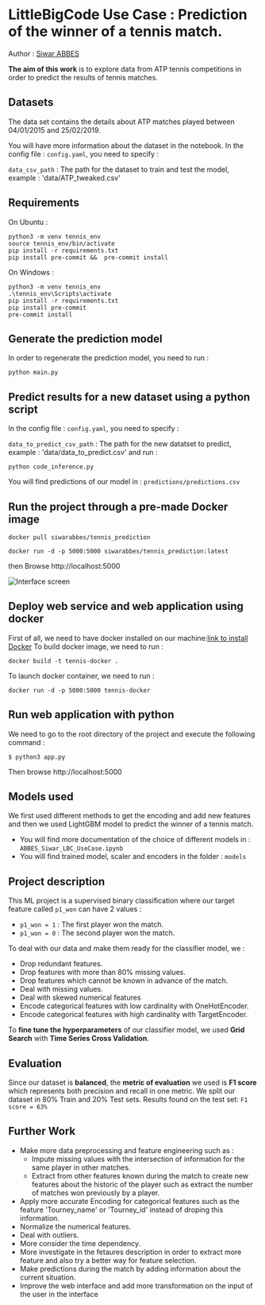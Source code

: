 # LittleBigCode Use Case : Prediction of the winner of a tennis match.
Author : [Siwar ABBES](https://www.linkedin.com/in/siwar-abbes/)

**The aim of this work** is to explore data from ATP tennis competitions in order to predict the results of tennis matches.

## Datasets 
The data set contains the details about ATP matches played between 04/01/2015 and 25/02/2019.

You will have more information about the dataset in the notebook.
In the config file : `config.yaml`, you need to specify :

`data_csv_path` : The path for the dataset to train and test the model, example : 'data/ATP_tweaked.csv'

## Requirements 
On Ubuntu :

```
python3 -m venv tennis_env
source tennis_env/bin/activate
pip install -r requirements.txt
pip install pre-commit &&  pre-commit install
```

On Windows :
```
python3 -m venv tennis_env
.\tennis_env\Scripts\activate 
pip install -r requirements.txt
pip install pre-commit 
pre-commit install
```
## Generate the prediction model
In order to regenerate the prediction model, you need to run :
```
python main.py
```

## Predict results for a new dataset using a python script
In the config file : `config.yaml`, you need to specify :

`data_to_predict_csv_path` : The path for the new datatset to predict, example : 'data/data_to_predict.csv' and run :

```
python code_inference.py
```

You will find predictions of our model in : `predictions/predictions.csv`

## Run the project through a pre-made Docker image
```
docker pull siwarabbes/tennis_prediction
```
```
docker run -d -p 5000:5000 siwarabbes/tennis_prediction:latest
```
then Browse http://localhost:5000

![Interface screen](static/images/interface.PNG)
## Deploy web service and web application using docker

First of all, we need to have docker installed on our machine:[link to install Docker](https://docs.docker.com/engine/install/)
To build docker image, we need to run :
```
docker build -t tennis-docker .
```

To launch docker container, we need to run :
```
docker run -d -p 5000:5000 tennis-docker
```
## Run web application with python
We need to go to the root directory of the project and execute the following command :
```
$ python3 app.py
```

Then browse http://localhost:5000

## Models used
We first used different methods to get the encoding and add new features and then we used LightGBM model to predict the winner of a tennis match.
- You will find more documentation of the choice of different models in : `ABBES_Siwar_LBC_UseCase.ipynb`
- You will find trained model, scaler and encoders in the folder : `models`

## Project description
This ML project is a supervised binary classification where our target feature called `p1_won` can have 2 values :
 - `p1_won = 1` : The first player won the match.
 - `p1_won = 0` : The second player won the match.

 To deal with our data and make them ready for the classifier model, we :
 - Drop redundant features.
 - Drop features with more than 80% missing values.
 - Drop features which cannot be known in advance of the match.
 - Deal with missing values.
 - Deal with skewed numerical features
 - Encode categorical features with low cardinality with OneHotEncoder.
 - Encode categorical features with high cardinality with TargetEncoder.

To **fine tune the hyperparameters** of our classifier model, we used **Grid Search** with **Time Series Cross Validation**.

## Evaluation 
Since our dataset is **balanced**, the **metric of evaluation** we used is **F1 score** which represents both precision and recall in one metric. 
We split our dataset in 80% Train and 20% Test sets.
Results found on the test set: `F1 score = 63%` 


## Further Work
- Make more data preprocessing and feature engineering such as :
    - Impute missing values with the intersection of information for the same player in other matches.
    - Extract from other features known during the match to create new features about the historic of the player such as extract the number of matches won previously by a player.
- Apply more accurate Encoding for categorical features such as the feature 'Tourney_name' or 'Tourney_id' instead of droping this information.
- Normalize the numerical features.
- Deal with outliers.
- More consider the time dependency.
- More investigate in the fetaures description in order to extract more feature and also try a better way for feature selection.
- Make predictions during the match by adding information about the current situation.
- Improve the web interface and add more transformation on the input of the user in the interface
   

